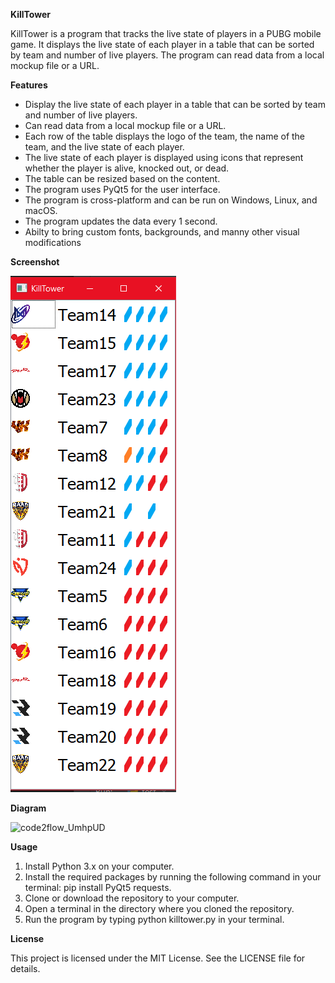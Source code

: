 ﻿**KillTower**

KillTower is a program that tracks the live state of players in a PUBG mobile game. It displays the live state of each player in a table that can be sorted by team and number of live players. The program can read data from a local mockup file or a URL.

**Features**

- Display the live state of each player in a table that can be sorted by team and number of live players.
- Can read data from a local mockup file or a URL.
- Each row of the table displays the logo of the team, the name of the team, and the live state of each player.
- The live state of each player is displayed using icons that represent whether the player is alive, knocked out, or dead.
- The table can be resized based on the content.
- The program uses PyQt5 for the user interface.
- The program is cross-platform and can be run on Windows, Linux, and macOS.
- The program updates the data every 1 second.
- Abilty to bring custom fonts, backgrounds, and manny other visual modifications

**Screenshot**

![](Aspose.Words.e197e77d-15a2-481c-8c6f-3d4eec009a65.001.png)

**Diagram**

![code2flow_UmhpUD](https://github.com/NotJeket/PUBGm-PyQt5-KillTower-Final/assets/37781149/b80ce6c0-38f0-4483-8718-76e269fae5cb)


**Usage**

1. Install Python 3.x on your computer.
1. Install the required packages by running the following command in your terminal: pip install PyQt5 requests.
1. Clone or download the repository to your computer.
1. Open a terminal in the directory where you cloned the repository.
1. Run the program by typing python killtower.py in your terminal.

**License**

This project is licensed under the MIT License. See the LICENSE file for details.

